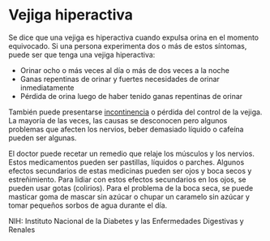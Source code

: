 Vejiga hiperactiva
==================


Se dice que una vejiga es hiperactiva cuando expulsa orina en el momento equivocado. Si una persona experimenta dos o más de estos síntomas, puede ser que tenga una vejiga hiperactiva:

* Orinar ocho o más veces al día o más de dos veces a la noche
* Ganas repentinas de orinar y fuertes necesidades de orinar inmediatamente
* Pérdida de orina luego de haber tenido ganas repentinas de orinar


También puede presentarse [incontinencia](https://medlineplus.gov/spanish/urinaryincontinence.html) o pérdida del control de la vejiga. La mayoría de las veces, las causas se desconocen pero algunos problemas que afecten los nervios, beber demasiado líquido o cafeína pueden ser algunas. 


El doctor puede recetar un remedio que relaje los músculos y los nervios. Estos medicamentos pueden ser pastillas, líquidos o parches. Algunos efectos secundarios de estas medicinas pueden ser ojos y boca secos y estreñimiento. Para lidiar con estos efectos secundarios en los ojos, se pueden usar gotas (colirios). Para el problema de la boca seca, se puede masticar goma de mascar sin azúcar o chupar un caramelo sin azúcar y tomar pequeños sorbos de agua durante el día. 


NIH: Instituto Nacional de la Diabetes y las Enfermedades Digestivas y Renales

